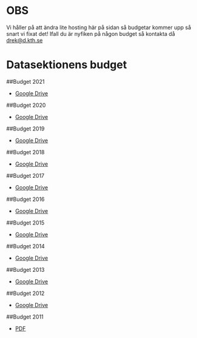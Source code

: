 # OBS
Vi håller på att ändra lite hosting här på sidan så budgetar kommer upp så snart vi fixat det! Ifall du är nyfiken på någon budget så kontakta då drek@d.kth.se


Datasektionens budget
=====================
##Budget 2021
- [Google Drive](https://docs.google.com/spreadsheets/d/e/2PACX-1vSDp494XQDJ2CsbtNV_GHeQM0H1clfZ6O3w7cbVvB1YCU9Dnf7kurAImfaaMxPgNA/pubhtml)

##Budget 2020
- [Google Drive](https://drive.google.com/file/d/1b08k0NLBgetpaAbS0YUMFwRuQk8fVIUE/view?usp=sharing)

##Budget 2019
- [Google Drive](https://docs.google.com/spreadsheets/d/1X-ArVGgDm6DNXWi4Ncw7DYdIManGOgwNGyatVbL1nW0/edit?usp=sharing)

##Budget 2018
- [Google Drive](https://docs.google.com/spreadsheets/d/1mO3umP7TLSBR-ctFFI2-hjGOjAgHcHG3NoSZTXtFmlo/edit?usp=sharing)

##Budget 2017
- [Google Drive](https://docs.google.com/spreadsheets/d/1znd4J03DlmoXIi18eLF6bc3Zz2F-kUdgVBFDZHc1SUQ/edit?usp=sharing)

##Budget 2016
- [Google Drive](https://docs.google.com/spreadsheets/d/199CUAUHSjFpaKZq3pdaNUKj_GhY_rPgVHDqoTuMwUIA/edit?usp=sharing|)

##Budget 2015
- [Google Drive](https://docs.google.com/spreadsheets/d/1tTQE77ogRKPh0DRIyhcM8R6mPvaUu5p2HAUr8ZZ3B2o/edit?usp=sharing)

##Budget 2014
- [Google Drive](https://docs.google.com/spreadsheet/ccc?key=0AilVcL3Z3tvydEZsT0dtTGF3TWVmWW5oQml2eXVpb2c&usp=sharing)

##Budget 2013
- [Google Drive](https://docs.google.com/spreadsheet/ccc?key=0AnUVotyQbWVFdEJXSngzVFNRT1hvdGg5Y1VjaEdRZ0E&usp=sharing)

##Budget 2012
- [Google Drive](https://docs.google.com/spreadsheet/ccc?key=0AnTWVPJSff4-dHRpX1F6eGFELWhJSkdVbDdEX2I5Nnc&usp=sharing)

##Budget 2011
- [PDF](https://static.datasektionen.se/budget/budget_2011_utan_detaljer.pdf)
